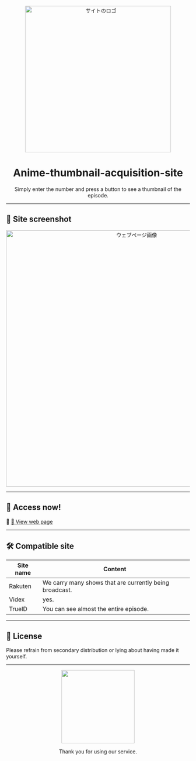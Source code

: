 <p align="center">
  <img src="https://raw.githubusercontent.com/tokei3n/Anime-thumbnail-acquisition-site/refs/heads/main/%E3%82%B9%E3%82%AF%E3%83%AA%E3%83%BC%E3%83%B3%E3%82%B7%E3%83%A7%E3%83%83%E3%83%88%202025-07-13%20110021.png" width="400" alt="サイトのロゴ">
</p>

<h1 align="center">Anime-thumbnail-acquisition-site</h1>

<p align="center">
  Simply enter the number and press a button to see a thumbnail of the episode.
</p>

---

## 📸 Site screenshot

<p align="center">
  <img src="https://raw.githubusercontent.com/tokei3n/Anime-thumbnail-acquisition-site/refs/heads/main/%E3%82%B9%E3%82%AF%E3%83%AA%E3%83%BC%E3%83%B3%E3%82%B7%E3%83%A7%E3%83%83%E3%83%88%202025-07-13%20110222.png" width="700" alt="ウェブページ画像">
</p>

---

## 🔗 Access now!

🎯 [🔗 View web page](https://tokei3n.github.io/Anime-thumbnail-acquisition-site/)

---

## 🛠️ Compatible site

| Site name       | Content                      |
|------------|---------------------------|
| Rakuten | We carry many shows that are currently being broadcast. |
| Videx | yes. |
| TrueID | You can see almost the entire episode. |

---

## 📜 License
Please refrain from secondary distribution or lying about having made it yourself.

---

<p align="center">
  <img src="https://media.tenor.com/tVq_9UORcBQAAAAM/dan-da-dan.gif" width="200">
</p>

<p align="center">
Thank you for using our service.
</p>
